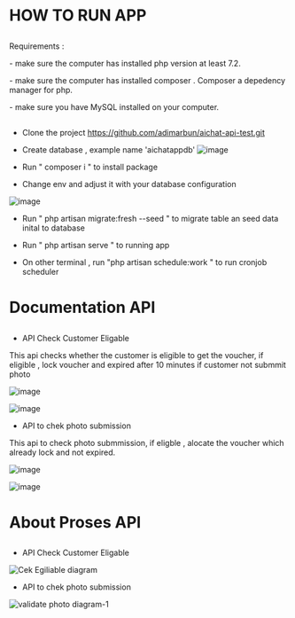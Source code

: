 <h1>HOW TO RUN APP</>


##
Requirements :
    <p>-	make sure the computer has installed php version at least 7.2.</p>
    <p>-	make sure the computer has installed composer   . Composer a depedency manager for php.</p>
    <p>-	make sure you have MySQL installed on your computer.</p>
    
    
##
- Clone the project https://github.com/adimarbun/aichat-api-test.git


- Create database  , example name 'aichatappdb'
![image](https://user-images.githubusercontent.com/57535407/179352869-18a667d5-9ca4-41fe-9172-ca2b3c52252e.png)

- Run " composer i " to install package

- Change env and adjust it with your database configuration

![image](https://user-images.githubusercontent.com/57535407/179352901-4e22e180-ed7a-4e43-8003-04ec14860065.png)


- Run " php artisan migrate:fresh --seed  "     to migrate table an seed data inital to database
 
- Run " php artisan serve " to running app

- On other terminal , run "php artisan schedule:work " to run cronjob scheduler



<h1>Documentation API</>

##

- API  Check Customer Eligable

This api checks whether the customer is eligible to get the voucher, if eligible , lock voucher and expired after 10 minutes if customer not submmit photo

![image](https://user-images.githubusercontent.com/57535407/179353567-f6044ea9-d21b-4f90-87b3-e36dd24c9017.png)

![image](https://user-images.githubusercontent.com/57535407/179353636-1b47d8b3-72bd-49f7-9638-70e2c0475340.png)


- API to chek photo submission

This api to check photo submmission, if eligble , alocate the voucher which already lock and not expired.   

![image](https://user-images.githubusercontent.com/57535407/179353773-3db08947-f6e3-415d-bd16-018630ce3cc3.png)

![image](https://user-images.githubusercontent.com/57535407/179353807-b7641b98-319c-4fa6-a500-390218ed9e41.png)



<h1>About Proses API</>

##

- API  Check Customer Eligable

![Cek Egiliable diagram](https://user-images.githubusercontent.com/57535407/179354311-90e91ff9-ae3d-4531-9baf-8e64dda11006.jpg)

- API to chek photo submission

![validate photo diagram-1](https://user-images.githubusercontent.com/57535407/179354363-7024ef9d-5104-4a04-87f3-9aa22089e94c.jpg)








